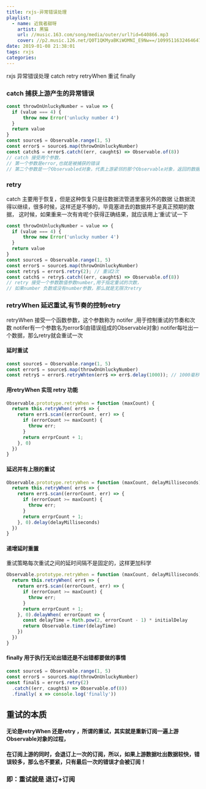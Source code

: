 ```yaml
---
title: rxjs-异常错误处理
playlist:
  - name: 近我者甜呀
    artist: 黑猫
    url: //music.163.com/song/media/outer/url?id=640866.mp3
    cover: //p2.music.126.net/Q0T1QKMyaBKiWOMNI_E9Nw==/109951163246464748.jpg?param=90y90
date: 2019-01-08 21:38:01
tags: rxjs
categories:
---
```


rxjs 异常错误处理
catch
retry retryWhen 重试
finally

<!-- more -->
### catch 捕获上游产生的异常错误
```js
const throwOnUnluckyNumber = value => {
  if (value === 4) {
      throw new Error('unlucky number 4')
  }
  return value
}
const source$ = Observable.range(1, 5)
const error$ = source$.map(throwOnUnluckyNumber)
const catch$ = error$.catch((err, caught$) => Observable.of(8))
// catch 接受两个参数，
// 第一个参数是error,也就是被捕获的错误
// 第二个参数是一个Observabled对象，代表上游紧邻的那个Observable对象，返回的数据会被当恢复现场用的数据传递给下游
```

### retry 
catch 主要用于恢复，但是这种恢复只是往数据流管道里塞另外的数据
让数据流得以继续，很多时候，这样还是不够的，毕竟塞进去的数据并不是真正预期的数据，
这时候，如果重来一次有肯呢个获得正确结果，就应该用上‘重试’试一下
```js
const throwOnUnluckyNumber = value => {
  if (value === 4) {
      throw new Error('unlucky number 4')
  }
  return value
}
const source$ = Observable.range(1, 5)
const error$ = source$.map(throwOnUnluckyNumber)
const retry$ = error$.retry(2); // 重试2次
const catch$ = retry$.catch((err, caught$) => Observable.of(8))
// retry 接受一个参数数值参数number,用于指定重试的次数，
// 如果number 负数或没有number参数，那么就是无限次retry
```

### retryWhen 延迟重试,有节奏的控制retry
retryWhen 接受一个函数参数，这个参数称为 notifer ,用于控制重试的节奏和次数
notifer有一个参数名为error$(由错误组成的Observable对象)
notifer每吐出一个数据，那么retry就会重试一次

#### 延时重试
```js
const source$ = Observable.range(1, 5)
const error$ = source$.map(throwOnUnluckyNumber)
const retry$ = error$.retryWhten(err$ => err$.delay(1000)); // 1000毫秒后延迟开始重试
```

#### 用retryWhen 实现 retry 功能
```js
Observable.prototype.retryWhen = function (maxCount) {
  return this.retryWhen( err$ => {
    return err$.scan((errorCount, err) => {
      if (errorCount >= maxCount) {
        throw err;
      }
      return errprCount + 1;
    }, 0)
  })
}
```

#### 延迟并有上限的重试
```js
Observable.prototype.retryWhen = function (maxCount, delayMilliseconds) {
  return this.retryWhen( err$ => {
    return err$.scan((errorCount, err) => {
      if (errorCount >= maxCount) {
        throw err;
      }
      return errprCount + 1;
    }, 0).delay(delayMilliseconds)
  })
}
```

#### 递增延时重置
重试策略每次重试之间的延时间隔不是固定的，这样更加科学
```js
Observable.prototype.retryWhen = function (maxCount, delayMilliseconds) {
  return this.retryWhen( err$ => {
    return err$.scan((errorCount, err) => {
      if (errorCount >= maxCount) {
        throw err;
      }
      return errprCount + 1;
    }, 0).delayWhen( errorCount => {
      const delayTime = Math.pow(2, errorCount - 1) * initialDelay
      return Observable.timer(delayTime)
    })
  })
}
```

#### finally 用于执行无论出错还是不出错都要做的事情
```js
const source$ = Observable.range(1, 5)
const error$ = source$.map(throwOnUnluckyNumber)
const final$ = error$.retry(2)
  .catch((err, caught$) => Observable.of(8))
  .finally( x => console.log('finally'))
```

## 重试的本质

#### 无论是retryWhen 还是retry ，所谓的重试，其实就是重新订阅一遍上游Observable对象的过程，
#### 在订阅上游的同时，会退订上一次的订阅，所以，如果上游数据吐出数据较快，错误较多，那么也不要紧，只有最后一次的错误才会被订阅！
### 即：重试就是 退订+订阅